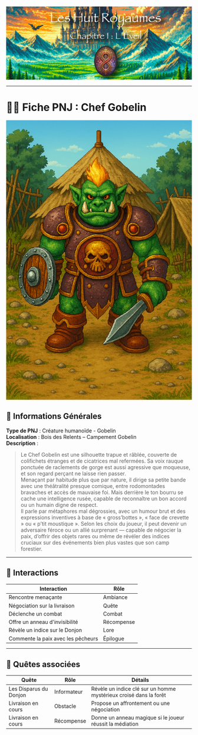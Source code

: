 ![Cover](https://raw.githubusercontent.com/nicolasvauchenet/eightrealms-awakening/refs/heads/main/assets/img/core/cover_documentation.png)

---

# 🧍‍♂️ Fiche PNJ : Chef Gobelin

![gobelin-chef.png](https://raw.githubusercontent.com/nicolasvauchenet/eightrealms-awakening/refs/heads/main/assets/img/core/creature/gobelin-chef.png)

## 🧾 Informations Générales

**Type de PNJ** : Créature humanoïde - Gobelin  
**Localisation** : Bois des Relents – Campement Gobelin  
**Description** :
> Le Chef Gobelin est une silhouette trapue et râblée, couverte de colifichets étranges et de cicatrices mal refermées.
> Sa voix rauque ponctuée de raclements de gorge est aussi agressive que moqueuse, et son regard perçant ne laisse rien
> passer.  
> Menaçant par habitude plus que par nature, il dirige sa petite bande avec une théâtralité presque comique, entre
> rodomontades bravaches et accès de mauvaise foi. Mais derrière le ton bourru se cache une intelligence rusée, capable
> de reconnaître un bon accord ou un humain digne de respect.  
> Il parle par métaphores mal dégrossies, avec un humour brut et des expressions inventives à base de «
> gross’bottes », « face de crevette » ou « p’tit moustique ». Selon les choix du joueur, il peut devenir un adversaire
> féroce ou un allié surprenant — capable de négocier la paix, d’offrir des objets rares ou même de révéler des indices
> cruciaux sur des événements bien plus vastes que son camp forestier.

---

## 💬 Interactions

| Interaction                        | Rôle       |
|------------------------------------|------------|
| Rencontre menaçante                | Ambiance   |
| Négociation sur la livraison       | Quête      |
| Déclenche un combat                | Combat     |
| Offre un anneau d'invisibilité     | Récompense |
| Révèle un indice sur le Donjon     | Lore       |
| Commente la paix avec les pêcheurs | Épilogue   |

---

## 📜 Quêtes associées

| Quête                  | Rôle        | Détails                                                           |
|------------------------|-------------|-------------------------------------------------------------------|
| Les Disparus du Donjon | Informateur | Révèle un indice clé sur un homme mystérieux croisé dans la forêt |
| Livraison en cours     | Obstacle    | Propose un affrontement ou une négociation                        |
| Livraison en cours     | Récompense  | Donne un anneau magique si le joueur réussit la médiation         |
